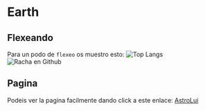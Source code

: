 # Earth
## Flexeando
Para un podo de `flexeo` os muestro esto:
![Top Langs](https://github-readme-stats.vercel.app/api/top-langs/?username=AstroLui&layout=compact&theme=transparent&hide_border=true)    
![Racha en Github](https://streak-stats.demolab.com/?user=AstroLui&theme=transparent&hide_border=true&border_radius=10&stroke=333333)
## Pagina
Podeis ver la pagina facilmente dando click a este enlace: [AstroLui](https://astrolui.github.io/Earth/)